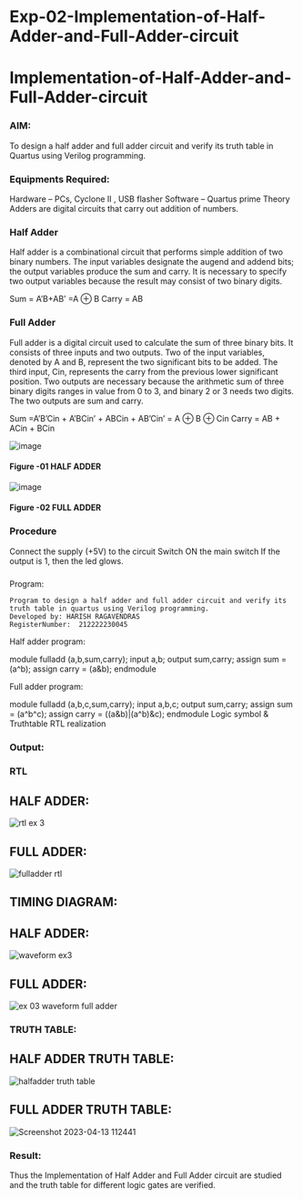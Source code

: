 # Exp-02-Implementation-of-Half-Adder-and-Full-Adder-circuit

# Implementation-of-Half-Adder-and-Full-Adder-circuit
### AIM:
To design a half adder and full adder circuit and verify its truth table in Quartus using Verilog programming.

### Equipments Required:
Hardware – PCs, Cyclone II , USB flasher
Software – Quartus prime
Theory
Adders are digital circuits that carry out addition of numbers.

### Half Adder
Half adder is a combinational circuit that performs simple addition of two binary numbers. The input variables designate the augend and addend bits; the output variables produce the sum and carry. It is necessary to specify two output variables because the result may consist of two binary digits.

Sum = A’B+AB’ =A ⊕ B Carry = AB

### Full Adder
Full adder is a digital circuit used to calculate the sum of three binary bits. It consists of three inputs and two outputs. Two of the input variables, denoted by A and B, represent the two significant bits to be added. The third input, Cin, represents the carry from the previous lower significant position. Two outputs are necessary because the arithmetic sum of three binary digits ranges in value from 0 to 3, and binary 2 or 3 needs two digits. The two outputs are sum and carry.

Sum =A’B’Cin + A’BCin’ + ABCin + AB’Cin’ = A ⊕ B ⊕ Cin Carry = AB + ACin + BCin

 ![image](https://user-images.githubusercontent.com/36288975/163552156-a13e5a56-c638-4110-97d9-8896907c8d25.png)

#### Figure -01 HALF ADDER 


![image](https://user-images.githubusercontent.com/36288975/163552057-b3547877-6d07-45b4-b7e0-bcfebfad9e1d.png)

#### Figure -02 FULL ADDER 

### Procedure

Connect the supply (+5V) to the circuit
Switch ON the main switch
If the output is 1, then the led glows.
### 
Program:

```
Program to design a half adder and full adder circuit and verify its truth table in quartus using Verilog programming.
Developed by: HARISH RAGAVENDRAS
RegisterNumber:  212222230045
```

Half adder program:

module fulladd (a,b,sum,carry);
input a,b;
output sum,carry;
assign sum = (a^b);
assign carry = (a&b);
endmodule

Full adder program:

module fulladd (a,b,c,sum,carry);
input a,b,c;
output sum,carry;
assign sum = (a^b^c);
assign carry = ((a&b)|(a^b)&c);
endmodule
Logic symbol & Truthtable
RTL realization

### Output:

### RTL
## HALF ADDER:
![rtl ex 3](https://user-images.githubusercontent.com/114852180/231665254-a2c28d40-7df8-4fa4-9cb0-1f6fa15cac04.png)

## FULL ADDER:
![fulladder rtl](https://user-images.githubusercontent.com/114852180/231665594-3d0e91eb-84e2-4b4f-9763-f252bd8fae64.png)

## TIMING DIAGRAM:

## HALF ADDER:
![waveform ex3](https://user-images.githubusercontent.com/114852180/231665765-851f552d-8acb-451a-aa9b-5075878c1562.png)
## FULL ADDER:
![ex 03 waveform full adder](https://user-images.githubusercontent.com/114852180/231665808-5ae81da8-f8ed-4343-bf79-17092fc7eb94.png)

### TRUTH TABLE:
## HALF ADDER TRUTH TABLE:
![halfadder truth table](https://user-images.githubusercontent.com/114852180/231666115-5e51980a-76f9-4d1d-b708-0c01e0db7792.png)

## FULL ADDER TRUTH TABLE:
![Screenshot 2023-04-13 112441](https://user-images.githubusercontent.com/114852180/231666448-d3885304-3962-46b6-84f0-bdd2142c909c.png)




### Result:
Thus the Implementation of Half Adder and Full Adder circuit are studied and the truth table for different logic gates are verified.
